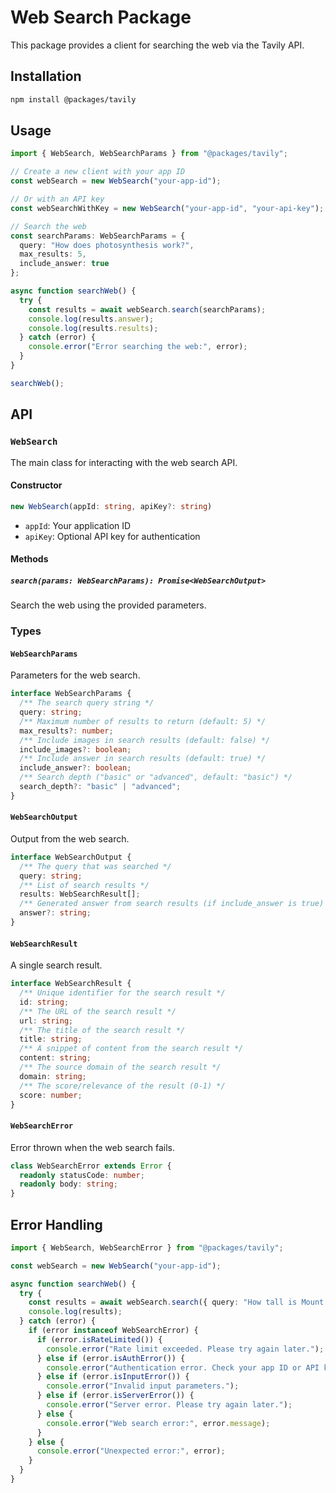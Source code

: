 # Web Search Package

This package provides a client for searching the web via the Tavily API.

## Installation

```bash
npm install @packages/tavily
```

## Usage

```typescript
import { WebSearch, WebSearchParams } from "@packages/tavily";

// Create a new client with your app ID
const webSearch = new WebSearch("your-app-id");

// Or with an API key
const webSearchWithKey = new WebSearch("your-app-id", "your-api-key");

// Search the web
const searchParams: WebSearchParams = {
  query: "How does photosynthesis work?",
  max_results: 5,
  include_answer: true
};

async function searchWeb() {
  try {
    const results = await webSearch.search(searchParams);
    console.log(results.answer);
    console.log(results.results);
  } catch (error) {
    console.error("Error searching the web:", error);
  }
}

searchWeb();
```

## API

### `WebSearch`

The main class for interacting with the web search API.

#### Constructor

```typescript
new WebSearch(appId: string, apiKey?: string)
```

- `appId`: Your application ID
- `apiKey`: Optional API key for authentication

#### Methods

##### `search(params: WebSearchParams): Promise<WebSearchOutput>`

Search the web using the provided parameters.

### Types

#### `WebSearchParams`

Parameters for the web search.

```typescript
interface WebSearchParams {
  /** The search query string */
  query: string;
  /** Maximum number of results to return (default: 5) */
  max_results?: number;
  /** Include images in search results (default: false) */
  include_images?: boolean;
  /** Include answer in search results (default: true) */
  include_answer?: boolean;
  /** Search depth ("basic" or "advanced", default: "basic") */
  search_depth?: "basic" | "advanced";
}
```

#### `WebSearchOutput`

Output from the web search.

```typescript
interface WebSearchOutput {
  /** The query that was searched */
  query: string;
  /** List of search results */
  results: WebSearchResult[];
  /** Generated answer from search results (if include_answer is true) */
  answer?: string;
}
```

#### `WebSearchResult`

A single search result.

```typescript
interface WebSearchResult {
  /** Unique identifier for the search result */
  id: string;
  /** The URL of the search result */
  url: string;
  /** The title of the search result */
  title: string;
  /** A snippet of content from the search result */
  content: string;
  /** The source domain of the search result */
  domain: string;
  /** The score/relevance of the result (0-1) */
  score: number;
}
```

#### `WebSearchError`

Error thrown when the web search fails.

```typescript
class WebSearchError extends Error {
  readonly statusCode: number;
  readonly body: string;
}
```

## Error Handling

```typescript
import { WebSearch, WebSearchError } from "@packages/tavily";

const webSearch = new WebSearch("your-app-id");

async function searchWeb() {
  try {
    const results = await webSearch.search({ query: "How tall is Mount Everest?" });
    console.log(results);
  } catch (error) {
    if (error instanceof WebSearchError) {
      if (error.isRateLimited()) {
        console.error("Rate limit exceeded. Please try again later.");
      } else if (error.isAuthError()) {
        console.error("Authentication error. Check your app ID or API key.");
      } else if (error.isInputError()) {
        console.error("Invalid input parameters.");
      } else if (error.isServerError()) {
        console.error("Server error. Please try again later.");
      } else {
        console.error("Web search error:", error.message);
      }
    } else {
      console.error("Unexpected error:", error);
    }
  }
}
``` 